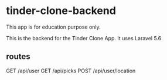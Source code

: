 # tinder-clone-backend

This app is for education purpose only.

This is the backend for the Tinder Clone App. It uses Laravel 5.6


## routes

GET /api/user
GET /api/picks
POST /api/user/location
